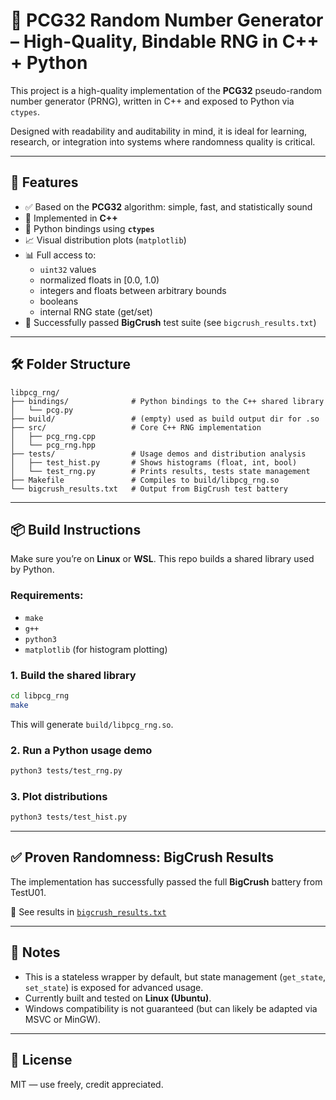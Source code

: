 # 🎲 PCG32 Random Number Generator – High-Quality, Bindable RNG in C++ + Python

This project is a high-quality implementation of the **PCG32** pseudo-random number generator (PRNG), written in C++ and exposed to Python via `ctypes`.

Designed with readability and auditability in mind, it is ideal for learning, research, or integration into systems where randomness quality is critical.

---

## 🚀 Features

- ✅ Based on the **PCG32** algorithm: simple, fast, and statistically sound
- 🧠 Implemented in **C++**
- 🧩 Python bindings using **`ctypes`**
- 📈 Visual distribution plots (`matplotlib`)
- 📊 Full access to:
  - `uint32` values
  - normalized floats in [0.0, 1.0)
  - integers and floats between arbitrary bounds
  - booleans
  - internal RNG state (get/set)
- 🧪 Successfully passed **BigCrush** test suite (see `bigcrush_results.txt`)

---

## 🛠 Folder Structure

```
libpcg_rng/
├── bindings/              # Python bindings to the C++ shared library
│   └── pcg.py
├── build/                 # (empty) used as build output dir for .so
├── src/                   # Core C++ RNG implementation
│   ├── pcg_rng.cpp
│   └── pcg_rng.hpp
├── tests/                 # Usage demos and distribution analysis
│   ├── test_hist.py       # Shows histograms (float, int, bool)
│   └── test_rng.py        # Prints results, tests state management
├── Makefile               # Compiles to build/libpcg_rng.so
└── bigcrush_results.txt   # Output from BigCrush test battery
```

---

## 📦 Build Instructions

Make sure you’re on **Linux** or **WSL**. This repo builds a shared library used by Python.

### Requirements:
- `make`
- `g++`
- `python3`
- `matplotlib` (for histogram plotting)

### 1. Build the shared library

```bash
cd libpcg_rng
make
```

This will generate `build/libpcg_rng.so`.

### 2. Run a Python usage demo

```bash
python3 tests/test_rng.py
```

### 3. Plot distributions

```bash
python3 tests/test_hist.py
```

---

## ✅ Proven Randomness: BigCrush Results

The implementation has successfully passed the full **BigCrush** battery from TestU01.

📄 See results in [`bigcrush_results.txt`](./bigcrush_results.txt)

---

## 🧠 Notes

- This is a stateless wrapper by default, but state management (`get_state`, `set_state`) is exposed for advanced usage.
- Currently built and tested on **Linux (Ubuntu)**.
- Windows compatibility is not guaranteed (but can likely be adapted via MSVC or MinGW).

---

## 🔐 License

MIT — use freely, credit appreciated.